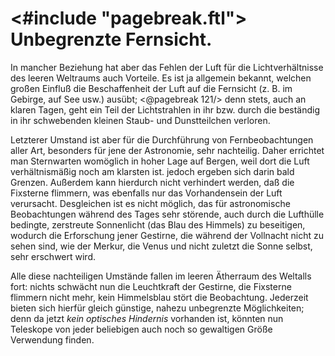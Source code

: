 <#include "pagebreak.ftl">
Unbegrenzte Fernsicht.
======================

In mancher Beziehung hat aber das Fehlen der Luft für die
Lichtverhältnisse des leeren Weltraums auch Vorteile. Es ist ja
allgemein bekannt, welchen großen Einfluß die Beschaffenheit der
Luft auf die Fernsicht (z. B. im Gebirge, auf See usw.) ausübt;
\<@pagebreak 121/> denn stets, auch an klaren Tagen, geht ein Teil der Lichtstrahlen
in ihr bzw. durch die beständig in ihr schwebenden kleinen Staub-
und Dunstteilchen verloren.

Letzterer Umstand ist aber für die Durchführung von Fernbeobachtungen
aller Art, besonders für jene der Astronomie, sehr
nachteilig. Daher errichtet man Sternwarten womöglich in hoher
Lage auf Bergen, weil dort die Luft verhältnismäßig noch am
klarsten ist. jedoch ergeben sich darin bald Grenzen. Außerdem
kann hierdurch nicht verhindert werden, daß die Fixsterne flimmern,
was ebenfalls nur das Vorhandensein der Luft verursacht.
Desgleichen ist es nicht möglich, das für astronomische Beobachtungen
während des Tages sehr störende, auch durch die
Lufthülle bedingte, zerstreute Sonnenlicht (das Blau des Himmels)
zu beseitigen, wodurch die Erforschung jener Gestirne, die während
der Vollnacht nicht zu sehen sind, wie der Merkur, die Venus
und nicht zuletzt die Sonne selbst, sehr erschwert wird.

Alle diese nachteiligen Umstände fallen im leeren Ätherraum
des Weltalls fort: nichts schwächt nun die Leuchtkraft der Gestirne,
die Fixsterne flimmern nicht mehr, kein Himmelsblau stört
die Beobachtung. Jederzeit bieten sich hierfür gleich günstige, nahezu
unbegrenzte Möglichkeiten; denn da jetzt *kein optisches Hindernis*
vorhanden ist, könnten nun Teleskope von jeder beliebigen
auch noch so gewaltigen Größe Verwendung finden.

